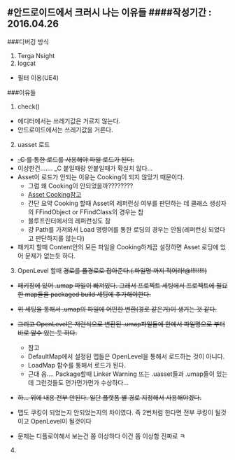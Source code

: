 #안드로이드에서 크러시 나는 이유들
####작성기간 : 2016.04.26
---
###디버깅 방식
1. Terga Nsight
2. logcat
  - 필터 이용(UE4)

###이유들
1. check()
  - 에디터에서는 쓰레기값은 거르지 않는다.
  - 안드로이드에서는 쓰레기값을 거른다.
  
2. uasset 로드
  - ~~_C 를 통한 로드를 사용해야 파일 로드가 된다.~~
  - 이상한건....... _C 붙일때랑 안붙일때가 확실치 않다...
  - Asset이 로드가 안되는 이유는 Cooking이 되지 않았기 때문이다.
    - 그럼 왜 Cooking이 안되었을까????????
    - [Asset Cooking참고](https://forums.unrealengine.com/showthread.php?60941-StaticLoad-problems-failing-to-find-file)
    - 간단 요약 Cooking 할때 Asset의 레퍼런싱 여부를 판단하는 데 클래스 생성자의 FFindObject or FFindClass의 경우는 참
    - 블루프린터에서의 레퍼런싱도 참
    - 걍 Path를 가져와서 Load 명령어를 통한 로딩의 경우는 안됨(레퍼런싱 되었다고 판단하지를 않는다)
  - 패키지 할때 Content안의 모든 파일을 Cooking하게끔 설정하면 Asset 로딩에 있어 문제가 없는듯 하다.

3. OpenLevel 할때 ~~경로를 풀경로로 잡아준다.(.파일명 까지 적어라!@!!!!!!!!)~~ 
  - ~~패키징에 있어 .umap 파일이 빠져있다. 그래서 프로젝트 세팅에서 프로젝트에 필요한 map들을 packaged build 세팅에 추가해야한다.~~
  - ~~위 세팅을 통해서 .umap의 파일에 어떤한 변환(경로 같은거)이 생기는 것 같다.~~
  - ~~그리고 OpenLevel은 저런식으로 변환된 .umap파일들에 한에서 파일명으로 부터 바로 알수 있는 듯 하다.~~
    - 참고
    - DefaultMap에서 설정된 맵들은 OpenLevel을 통해서 로드하는 것이 아니다.
    - LoadMap 함수를 통해서 로드가 된다.
    - 근대 음.... Package할때 Linker Warning 뜨는 .uasset들과 .umap들이 있는데 그런것들도 먼가먼가먼가 수상하다...   
     
  - ~~하... 위에 내용 전부 안된다. 일단 플랫폼 별 경로 지정해서 사용해야겠다.~~
  - 맵도 쿠킹이 되었는지 안되었는지의 차이였다. 즉 2번처럼 한다면 전부 쿠킹이 될것이고 OpenLevel이 될것이다
  - 문제는 디플로이해서 보는건 쫌 이상하다 이건 쫌 이상함 진짜로 ㅋ

4. 
